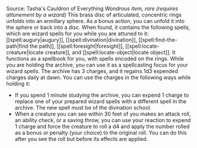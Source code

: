 Source: Tasha's Cauldron of Everything
*Wondrous item, rare (requires attunement by a wizard)*
This brass disc of articulated, concentric rings unfolds into an armillary sphere. As a bonus action, you can unfold it into the sphere or back into a disc. When found, it contains the following spells, which are wizard spells for you while you are attuned to it: [[spell:augury|augury]], [[spell:divination|divination]], [[spell:find-the-path|find the path]], [[spell:foresight|foresight]], [[spell:locate-creature|locate creature]], and [[spell:locate-object|locate object]]. It functions as a spellbook for you, with spells encoded on the rings.
While you are holding the archive, you can use it as a spellcasting focus for your wizard spells.
The archive has 3 charges, and it regains 1d3 expended charges daily at dawn. You can use the charges in the following ways while holding it:
* If you spend 1 minute studying the archive, you can expend 1 charge to replace one of your prepared wizard spells with a different spell in the archive. The new spell must be of the divination school.
* When a creature you can see within 30 feet of you makes an attack roll, an ability check, or a saving throw, you can use your reaction to expend 1 charge and force the creature to roll a d4 and apply the number rolled as a bonus or penalty (your choice) to the original roll. You can do this after you see the roll but before its effects are applied.